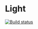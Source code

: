 # Light

[![Build status](https://ci.appveyor.com/api/projects/status/nnfusmdujqft9xr4?svg=true)](https://ci.appveyor.com/project/hakudoshi23/light)
